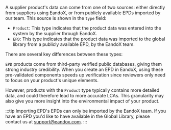 A supplier product's data can come from one of two sources: either directly from suppliers using EandoX, or from publicly available EPDs imported by our team. This source is shown in the `type` field:

- `Product`: This type indicates that the product data was entered into the system by the supplier through EandoX.
- `EPD`: This type indicates that the product data was imported to the global library from a publicly available EPD, by the EandoX team.

There are several key differences between these types:

`EPD` products come from third-party verified public databases, giving them strong industry credibility. When you create an EPD in EandoX, using these pre-validated components speeds up verification since reviewers only need to focus on your product's unique elements.

However, products with the `Product` type typically contains more detailed data, and could therefore lead to more accurate LCAs. This granularity may also give you more insight into the environmental impact of your product.

:::tip Importing EPD's
EPDs can only be imported by the EandoX team. If you have an EPD you'd like to have available in the Global Library, please contact us at [support@eandox.com](mailto:support@eandox.com?subject=EPD%20import%20request).
:::
